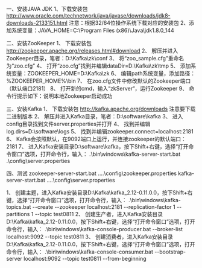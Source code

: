 一、安装JAVA JDK
1、下载安装包
http://www.oracle.com/technetwork/java/javase/downloads/jdk8-downloads-2133151.html
注意：根据32/64位操作系统下载对应的安装包
2、添加系统变量：JAVA_HOME=C:\Program Files (x86)\Java\jdk1.8.0_144

二、安装ZooKeeper
1、 下载安装包
http://zookeeper.apache.org/releases.html#download
2、 解压并进入ZooKeeper目录，笔者：D:\Kafka\zk\conf
3、 将“zoo_sample.cfg”重命名为“zoo.cfg”
4、 打开“zoo.cfg”找到并编辑dataDir=D:\\Kafka\zk\\tmp
5、 添加系统变量：ZOOKEEPER_HOME=D:\Kafka\zk
6、 编辑path系统变量，添加路径：%ZOOKEEPER_HOME%\bin
7、 在zoo.cfg文件中修改默认的Zookeeper端口（默认端口2181）
8、 打开新的cmd，输入“zkServer“，运行Zookeeper
9、 命令行提示如下：说明本地Zookeeper启动成功

三、安装Kafka
1、 下载安装包
http://kafka.apache.org/downloads
注意要下载二进制版本
2、 解压并进入Kafka目录，笔者：D:\software\kafka
3、 进入config目录找到文件server.properties并打开
4、 找到并编辑log.dirs=D:\software\logs
5、 找到并编辑zookeeper.connect=localhost:2181
6、 Kafka会按照默认，在9092端口上运行，并连接zookeeper的默认端口：2181
7、 进入Kafka安装目录D:\software\kafka，按下Shift+右键，选择“打开命令窗口”选项，打开命令行，输入：
.\bin\windows\kafka-server-start.bat .\config\server.properties

四、测试
 zookeeper-server-start.bat ..\..\config\zookeeper.properties
 kafka-server-start.bat ..\..\config\server.properties
 
1、 创建主题，进入Kafka安装目录D:\Kafka\kafka_2.12-0.11.0.0，按下Shift+右键，选择“打开命令窗口”选项，打开命令行，输入：
.\bin\windows\kafka-topics.bat --create --zookeeper localhost:2181 --replication-factor 1 --partitions 1 --topic test0811
2、 创建生产者，进入Kafka安装目录D:\Kafka\kafka_2.12-0.11.0.0，按下Shift+右键，选择“打开命令窗口”选项，打开命令行，输入：
.\bin\windows\kafka-console-producer.bat --broker-list localhost:9092 --topic test0811
3、 创建消费者，进入Kafka安装目录D:\Kafka\kafka_2.12-0.11.0.0，按下Shift+右键，选择“打开命令窗口”选项，打开命令行，输入：
.\bin\windows\kafka-console-consumer.bat --bootstrap-server localhost:9092 --topic test0811 --from-beginning
